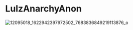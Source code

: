 # LulzAnarchyAnon
![12095018_1622942397972502_7683836849219113876_o](https://user-images.githubusercontent.com/104794704/168182185-c4979fd9-be70-4f21-9de5-304c7944d438.jpg)
